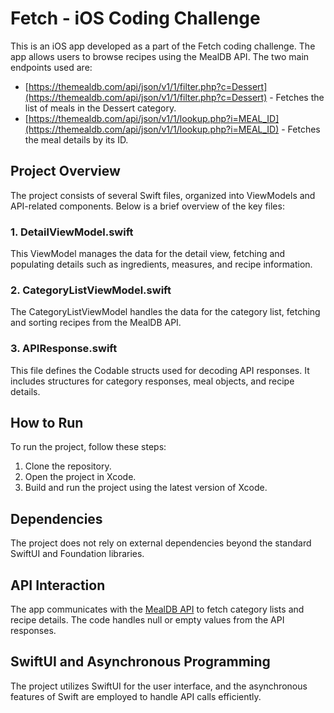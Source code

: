# Fetch - iOS Coding Challenge

This is an iOS app developed as a part of the Fetch coding challenge. The app allows users to browse recipes using the MealDB API. The two main endpoints used are:

- [https://themealdb.com/api/json/v1/1/filter.php?c=Dessert](https://themealdb.com/api/json/v1/1/filter.php?c=Dessert) - Fetches the list of meals in the Dessert category.
- [https://themealdb.com/api/json/v1/1/lookup.php?i=MEAL_ID](https://themealdb.com/api/json/v1/1/lookup.php?i=MEAL_ID) - Fetches the meal details by its ID.

## Project Overview

The project consists of several Swift files, organized into ViewModels and API-related components. Below is a brief overview of the key files:

### 1. DetailViewModel.swift

This ViewModel manages the data for the detail view, fetching and populating details such as ingredients, measures, and recipe information.

### 2. CategoryListViewModel.swift

The CategoryListViewModel handles the data for the category list, fetching and sorting recipes from the MealDB API.

### 3. APIResponse.swift

This file defines the Codable structs used for decoding API responses. It includes structures for category responses, meal objects, and recipe details.

## How to Run

To run the project, follow these steps:

1. Clone the repository.
2. Open the project in Xcode.
3. Build and run the project using the latest version of Xcode.

## Dependencies

The project does not rely on external dependencies beyond the standard SwiftUI and Foundation libraries.

## API Interaction

The app communicates with the [MealDB API](https://themealdb.com/api.php) to fetch category lists and recipe details. The code handles null or empty values from the API responses.

## SwiftUI and Asynchronous Programming

The project utilizes SwiftUI for the user interface, and the asynchronous features of Swift are employed to handle API calls efficiently.
